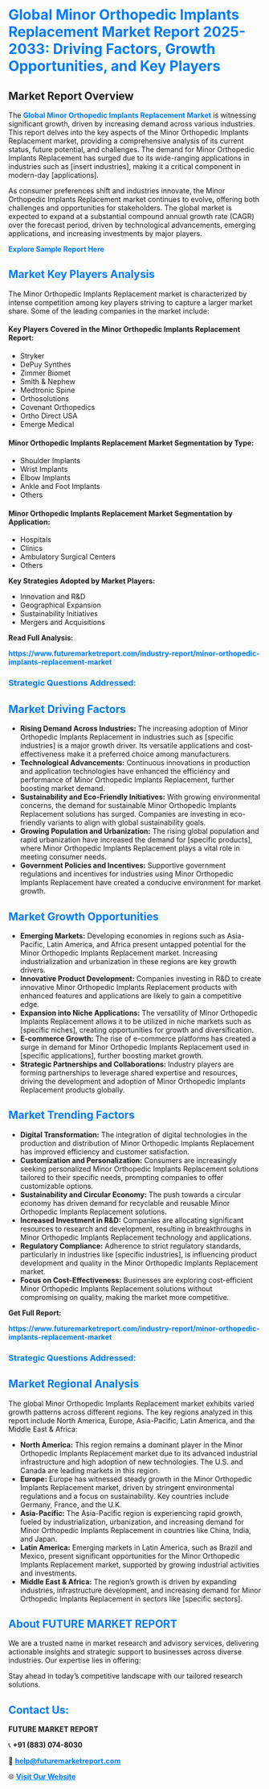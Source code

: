 <h1 style="color: #007BFF;">Global Minor Orthopedic Implants Replacement Market Report 2025-2033: Driving Factors, Growth Opportunities, and Key Players</h1>

<section id="overview">
<h2>Market Report Overview</h2>
<p>The <a href="https://www.futuremarketreport.com/industry-report/minor-orthopedic-implants-replacement-market" style="color: #007BFF; text-decoration: none;"><strong>Global Minor Orthopedic Implants Replacement Market</strong></a> is witnessing significant growth, driven by increasing demand across various industries. This report delves into the key aspects of the Minor Orthopedic Implants Replacement market, providing a comprehensive analysis of its current status, future potential, and challenges. The demand for Minor Orthopedic Implants Replacement has surged due to its wide-ranging applications in industries such as [insert industries], making it a critical component in modern-day [applications].</p>
<p>As consumer preferences shift and industries innovate, the Minor Orthopedic Implants Replacement market continues to evolve, offering both challenges and opportunities for stakeholders. The global market is expected to expand at a substantial compound annual growth rate (CAGR) over the forecast period, driven by technological advancements, emerging applications, and increasing investments by major players.</p>
</section>

<section id="overview">
<p><a href="https://www.futuremarketreport.com/request-sample/reportId=106124" style="color: #007BFF; text-decoration: none;"><strong>Explore Sample Report Here</strong></a></p>
</section>

<section id="key-players">
<h2 style="color: #007BFF;">Market Key Players Analysis</h2>
<p>The Minor Orthopedic Implants Replacement market is characterized by intense competition among key players striving to capture a larger market share. Some of the leading companies in the market include:</p>
<h4>Key Players Covered in the Minor Orthopedic Implants Replacement Report:</h4>
<ul><li>Stryker</li><li>DePuy Synthes</li><li>Zimmer Biomet</li><li>Smith &amp; Nephew</li><li>Medtronic Spine</li><li>Orthosolutions</li><li>Covenant Orthopedics</li><li>Ortho Direct USA</li><li>Emerge Medical</li></ul>
<h4>Minor Orthopedic Implants Replacement Market Segmentation by Type:</h4>
<ul><li>Shoulder Implants</li><li>Wrist Implants</li><li>Elbow Implants</li><li>Ankle and Foot Implants</li><li>Others</li></ul>

<h4>Minor Orthopedic Implants Replacement Market Segmentation by Application:</h4>
<ul><li>Hospitals</li><li>Clinics</li><li>Ambulatory Surgical Centers</li><li>Others</li></ul>
<p><strong>Key Strategies Adopted by Market Players:</strong></p>
<ul>
<li>Innovation and R&D</li>
<li>Geographical Expansion</li>
<li>Sustainability Initiatives</li>
<li>Mergers and Acquisitions</li>
</ul>
</section>

<section>
<p><strong>Read Full Analysis: </strong></p><a href="https://www.futuremarketreport.com/industry-report/minor-orthopedic-implants-replacement-market" style="color: #007BFF; text-decoration: none;"><strong>https://www.futuremarketreport.com/industry-report/minor-orthopedic-implants-replacement-market</strong></a>
<h3 style="color: #007BFF;">Strategic Questions Addressed:</h3>
</section>

<section id="driving-factors">
<h2 style="color: #007BFF;">Market Driving Factors</h2>
<ul>
<li><strong>Rising Demand Across Industries:</strong> The increasing adoption of Minor Orthopedic Implants Replacement in industries such as [specific industries] is a major growth driver. Its versatile applications and cost-effectiveness make it a preferred choice among manufacturers.</li>
<li><strong>Technological Advancements:</strong> Continuous innovations in production and application technologies have enhanced the efficiency and performance of Minor Orthopedic Implants Replacement, further boosting market demand.</li>
<li><strong>Sustainability and Eco-Friendly Initiatives:</strong> With growing environmental concerns, the demand for sustainable Minor Orthopedic Implants Replacement solutions has surged. Companies are investing in eco-friendly variants to align with global sustainability goals.</li>
<li><strong>Growing Population and Urbanization:</strong> The rising global population and rapid urbanization have increased the demand for [specific products], where Minor Orthopedic Implants Replacement plays a vital role in meeting consumer needs.</li>
<li><strong>Government Policies and Incentives:</strong> Supportive government regulations and incentives for industries using Minor Orthopedic Implants Replacement have created a conducive environment for market growth.</li>
</ul>
</section>

<section id="growth-opportunities">
<h2 style="color: #007BFF;">Market Growth Opportunities</h2>
<ul>
<li><strong>Emerging Markets:</strong> Developing economies in regions such as Asia-Pacific, Latin America, and Africa present untapped potential for the Minor Orthopedic Implants Replacement market. Increasing industrialization and urbanization in these regions are key growth drivers.</li>
<li><strong>Innovative Product Development:</strong> Companies investing in R&D to create innovative Minor Orthopedic Implants Replacement products with enhanced features and applications are likely to gain a competitive edge.</li>
<li><strong>Expansion into Niche Applications:</strong> The versatility of Minor Orthopedic Implants Replacement allows it to be utilized in niche markets such as [specific niches], creating opportunities for growth and diversification.</li>
<li><strong>E-commerce Growth:</strong> The rise of e-commerce platforms has created a surge in demand for Minor Orthopedic Implants Replacement used in [specific applications], further boosting market growth.</li>
<li><strong>Strategic Partnerships and Collaborations:</strong> Industry players are forming partnerships to leverage shared expertise and resources, driving the development and adoption of Minor Orthopedic Implants Replacement products globally.</li>
</ul>
</section>

<section id="trending-factors">
<h2 style="color: #007BFF;">Market Trending Factors</h2>
<ul>
<li><strong>Digital Transformation:</strong> The integration of digital technologies in the production and distribution of Minor Orthopedic Implants Replacement has improved efficiency and customer satisfaction.</li>
<li><strong>Customization and Personalization:</strong> Consumers are increasingly seeking personalized Minor Orthopedic Implants Replacement solutions tailored to their specific needs, prompting companies to offer customizable options.</li>
<li><strong>Sustainability and Circular Economy:</strong> The push towards a circular economy has driven demand for recyclable and reusable Minor Orthopedic Implants Replacement solutions.</li>
<li><strong>Increased Investment in R&D:</strong> Companies are allocating significant resources to research and development, resulting in breakthroughs in Minor Orthopedic Implants Replacement technology and applications.</li>
<li><strong>Regulatory Compliance:</strong> Adherence to strict regulatory standards, particularly in industries like [specific industries], is influencing product development and quality in the Minor Orthopedic Implants Replacement market.</li>
<li><strong>Focus on Cost-Effectiveness:</strong> Businesses are exploring cost-efficient Minor Orthopedic Implants Replacement solutions without compromising on quality, making the market more competitive.</li>
</ul>
</section>

<section>
<p><strong>Get Full Report: </strong></p><a href="https://www.futuremarketreport.com/industry-report/minor-orthopedic-implants-replacement-market" style="color: #007BFF; text-decoration: none;"><strong>https://www.futuremarketreport.com/industry-report/minor-orthopedic-implants-replacement-market</strong></a>
<h3 style="color: #007BFF;">Strategic Questions Addressed:</h3>
</section>


<section id="regional-analysis">
<h2 style="color: #007BFF;">Market Regional Analysis</h2>
<p>The global Minor Orthopedic Implants Replacement market exhibits varied growth patterns across different regions. The key regions analyzed in this report include North America, Europe, Asia-Pacific, Latin America, and the Middle East & Africa:</p>
<ul>
<li><strong>North America:</strong> This region remains a dominant player in the Minor Orthopedic Implants Replacement market due to its advanced industrial infrastructure and high adoption of new technologies. The U.S. and Canada are leading markets in this region.</li>
<li><strong>Europe:</strong> Europe has witnessed steady growth in the Minor Orthopedic Implants Replacement market, driven by stringent environmental regulations and a focus on sustainability. Key countries include Germany, France, and the U.K.</li>
<li><strong>Asia-Pacific:</strong> The Asia-Pacific region is experiencing rapid growth, fueled by industrialization, urbanization, and increasing demand for Minor Orthopedic Implants Replacement in countries like China, India, and Japan.</li>
<li><strong>Latin America:</strong> Emerging markets in Latin America, such as Brazil and Mexico, present significant opportunities for the Minor Orthopedic Implants Replacement market, supported by growing industrial activities and investments.</li>
<li><strong>Middle East & Africa:</strong> The region’s growth is driven by expanding industries, infrastructure development, and increasing demand for Minor Orthopedic Implants Replacement in sectors like [specific sectors].</li>
</ul>
</section>

<footer>
<h2 style="color: #007BFF;">About FUTURE MARKET REPORT</h2>
<p>We are a trusted name in market research and advisory services, delivering actionable insights and strategic support to businesses across diverse industries. Our expertise lies in offering:</p>

<p>Stay ahead in today’s competitive landscape with our tailored research solutions.</p>

<h2 style="color: #007BFF;">Contact Us:</h2>
<p><strong>FUTURE MARKET REPORT</strong></p>
<p>📞 <strong>+91 (883) 074-8030</strong></p>
<p>📧 <strong><a href="mailto:help@futuremarketreport.com" style="color: #007BFF;">help@futuremarketreport.com</a></strong></p>
<p>🌐 <strong><a href="https://www.futuremarketreport.com/" style="color: #007BFF;">Visit Our Website</a></strong></p>
</footer>